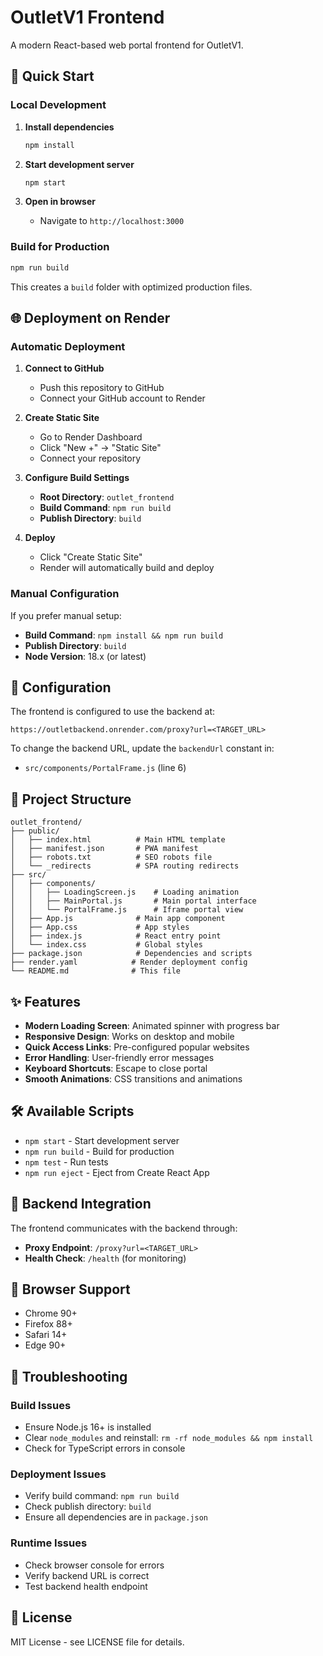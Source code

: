 # OutletV1 Frontend

A modern React-based web portal frontend for OutletV1.

## 🚀 Quick Start

### Local Development

1. **Install dependencies**
   ```bash
   npm install
   ```

2. **Start development server**
   ```bash
   npm start
   ```

3. **Open in browser**
   - Navigate to `http://localhost:3000`

### Build for Production

```bash
npm run build
```

This creates a `build` folder with optimized production files.

## 🌐 Deployment on Render

### Automatic Deployment

1. **Connect to GitHub**
   - Push this repository to GitHub
   - Connect your GitHub account to Render

2. **Create Static Site**
   - Go to Render Dashboard
   - Click "New +" → "Static Site"
   - Connect your repository

3. **Configure Build Settings**
   - **Root Directory**: `outlet_frontend`
   - **Build Command**: `npm run build`
   - **Publish Directory**: `build`

4. **Deploy**
   - Click "Create Static Site"
   - Render will automatically build and deploy

### Manual Configuration

If you prefer manual setup:

- **Build Command**: `npm install && npm run build`
- **Publish Directory**: `build`
- **Node Version**: 18.x (or latest)

## 🔧 Configuration

The frontend is configured to use the backend at:
```
https://outletbackend.onrender.com/proxy?url=<TARGET_URL>
```

To change the backend URL, update the `backendUrl` constant in:
- `src/components/PortalFrame.js` (line 6)

## 📁 Project Structure

```
outlet_frontend/
├── public/
│   ├── index.html          # Main HTML template
│   ├── manifest.json       # PWA manifest
│   ├── robots.txt          # SEO robots file
│   └── _redirects          # SPA routing redirects
├── src/
│   ├── components/
│   │   ├── LoadingScreen.js    # Loading animation
│   │   ├── MainPortal.js       # Main portal interface
│   │   └── PortalFrame.js      # Iframe portal view
│   ├── App.js              # Main app component
│   ├── App.css             # App styles
│   ├── index.js            # React entry point
│   └── index.css           # Global styles
├── package.json            # Dependencies and scripts
├── render.yaml            # Render deployment config
└── README.md              # This file
```

## ✨ Features

- **Modern Loading Screen**: Animated spinner with progress bar
- **Responsive Design**: Works on desktop and mobile
- **Quick Access Links**: Pre-configured popular websites
- **Error Handling**: User-friendly error messages
- **Keyboard Shortcuts**: Escape to close portal
- **Smooth Animations**: CSS transitions and animations

## 🛠️ Available Scripts

- `npm start` - Start development server
- `npm run build` - Build for production
- `npm test` - Run tests
- `npm run eject` - Eject from Create React App

## 🔗 Backend Integration

The frontend communicates with the backend through:
- **Proxy Endpoint**: `/proxy?url=<TARGET_URL>`
- **Health Check**: `/health` (for monitoring)

## 📱 Browser Support

- Chrome 90+
- Firefox 88+
- Safari 14+
- Edge 90+

## 🚨 Troubleshooting

### Build Issues
- Ensure Node.js 16+ is installed
- Clear `node_modules` and reinstall: `rm -rf node_modules && npm install`
- Check for TypeScript errors in console

### Deployment Issues
- Verify build command: `npm run build`
- Check publish directory: `build`
- Ensure all dependencies are in `package.json`

### Runtime Issues
- Check browser console for errors
- Verify backend URL is correct
- Test backend health endpoint

## 📄 License

MIT License - see LICENSE file for details.
